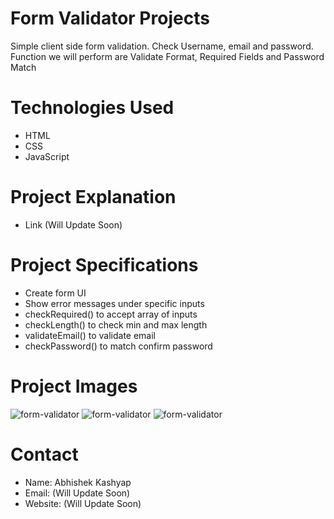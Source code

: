 # Form Validator Projects
Simple client side form validation. Check Username, email and password. Function we will perform are Validate Format, Required Fields and Password Match

# Technologies Used
- HTML
- CSS
- JavaScript

# Project Explanation
- Link (Will Update Soon)

# Project Specifications
- Create form UI
- Show error messages under specific inputs
- checkRequired() to accept array of inputs
- checkLength() to check min and max length
- validateEmail() to validate email
- checkPassword() to match confirm password

# Project Images
<img src="https://1.bp.blogspot.com/-H6TCjfwMMU0/YJer43rS0EI/AAAAAAAAEHg/GgKtux5ytd4toh-zdNvcz5fxvUzn-osHgCLcBGAsYHQ/w400-h400/form-validator-1.png" alt="form-validator">

<img src="https://1.bp.blogspot.com/-l1KBXZ8V_CM/YJer5FGWNJI/AAAAAAAAEHk/suyPFY9E_pAhPtbwKXRQN7wE2_1yU1D0wCLcBGAsYHQ/w341-h400/form-validator-2.png" alt="form-validator">

<img src="https://1.bp.blogspot.com/-w-GyJZn5bFE/YJer5HwBcsI/AAAAAAAAEHo/E1E1r10o-TMm3nN1gfqf6oVwwWpkXkUbACLcBGAsYHQ/w379-h400/form-validator-3.png" alt="form-validator">

# Contact
- Name: Abhishek Kashyap
- Email: (Will Update Soon)
- Website: (Will Update Soon)



